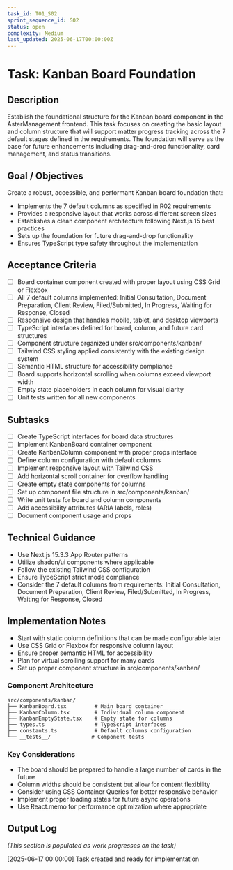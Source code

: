 ```yaml
---
task_id: T01_S02
sprint_sequence_id: S02
status: open
complexity: Medium
last_updated: 2025-06-17T00:00:00Z
---
```


# Task: Kanban Board Foundation

## Description
Establish the foundational structure for the Kanban board component in the AsterManagement frontend. This task focuses on creating the basic layout and column structure that will support matter progress tracking across the 7 default stages defined in the requirements. The foundation will serve as the base for future enhancements including drag-and-drop functionality, card management, and status transitions.

## Goal / Objectives
Create a robust, accessible, and performant Kanban board foundation that:
- Implements the 7 default columns as specified in R02 requirements
- Provides a responsive layout that works across different screen sizes
- Establishes a clean component architecture following Next.js 15 best practices
- Sets up the foundation for future drag-and-drop functionality
- Ensures TypeScript type safety throughout the implementation

## Acceptance Criteria
- [ ] Board container component created with proper layout using CSS Grid or Flexbox
- [ ] All 7 default columns implemented: Initial Consultation, Document Preparation, Client Review, Filed/Submitted, In Progress, Waiting for Response, Closed
- [ ] Responsive design that handles mobile, tablet, and desktop viewports
- [ ] TypeScript interfaces defined for board, column, and future card structures
- [ ] Component structure organized under src/components/kanban/
- [ ] Tailwind CSS styling applied consistently with the existing design system
- [ ] Semantic HTML structure for accessibility compliance
- [ ] Board supports horizontal scrolling when columns exceed viewport width
- [ ] Empty state placeholders in each column for visual clarity
- [ ] Unit tests written for all new components

## Subtasks
- [ ] Create TypeScript interfaces for board data structures
- [ ] Implement KanbanBoard container component
- [ ] Create KanbanColumn component with proper props interface
- [ ] Define column configuration with default columns
- [ ] Implement responsive layout with Tailwind CSS
- [ ] Add horizontal scroll container for overflow handling
- [ ] Create empty state components for columns
- [ ] Set up component file structure in src/components/kanban/
- [ ] Write unit tests for board and column components
- [ ] Add accessibility attributes (ARIA labels, roles)
- [ ] Document component usage and props

## Technical Guidance
- Use Next.js 15.3.3 App Router patterns
- Utilize shadcn/ui components where applicable
- Follow the existing Tailwind CSS configuration
- Ensure TypeScript strict mode compliance
- Consider the 7 default columns from requirements: Initial Consultation, Document Preparation, Client Review, Filed/Submitted, In Progress, Waiting for Response, Closed

## Implementation Notes
- Start with static column definitions that can be made configurable later
- Use CSS Grid or Flexbox for responsive column layout
- Ensure proper semantic HTML for accessibility
- Plan for virtual scrolling support for many cards
- Set up proper component structure in src/components/kanban/

### Component Architecture
```
src/components/kanban/
├── KanbanBoard.tsx         # Main board container
├── KanbanColumn.tsx        # Individual column component
├── KanbanEmptyState.tsx    # Empty state for columns
├── types.ts                # TypeScript interfaces
├── constants.ts            # Default columns configuration
└── __tests__/             # Component tests
```

### Key Considerations
- The board should be prepared to handle a large number of cards in the future
- Column widths should be consistent but allow for content flexibility
- Consider using CSS Container Queries for better responsive behavior
- Implement proper loading states for future async operations
- Use React.memo for performance optimization where appropriate

## Output Log
*(This section is populated as work progresses on the task)*

[2025-06-17 00:00:00] Task created and ready for implementation
